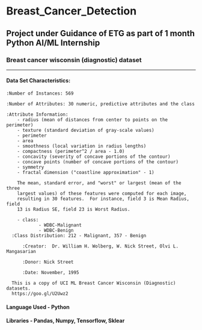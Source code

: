 # Breast_Cancer_Detection
## Project under Guidance of ETG as part of 1 month Python AI/ML Internship

### Breast cancer wisconsin (diagnostic) dataset
--------------------------------------------

#### **Data Set Characteristics:**

    :Number of Instances: 569

    :Number of Attributes: 30 numeric, predictive attributes and the class

    :Attribute Information:
        - radius (mean of distances from center to points on the perimeter)
        - texture (standard deviation of gray-scale values)
        - perimeter
        - area
        - smoothness (local variation in radius lengths)
        - compactness (perimeter^2 / area - 1.0)
        - concavity (severity of concave portions of the contour)
        - concave points (number of concave portions of the contour)
        - symmetry 
        - fractal dimension ("coastline approximation" - 1)

        The mean, standard error, and "worst" or largest (mean of the three
        largest values) of these features were computed for each image,
        resulting in 30 features.  For instance, field 3 is Mean Radius, field
        13 is Radius SE, field 23 is Worst Radius.

        - class:
                - WDBC-Malignant
                - WDBC-Benign
      :Class Distribution: 212 - Malignant, 357 - Benign

          :Creator:  Dr. William H. Wolberg, W. Nick Street, Olvi L. Mangasarian

          :Donor: Nick Street

          :Date: November, 1995

      This is a copy of UCI ML Breast Cancer Wisconsin (Diagnostic) datasets.
      https://goo.gl/U2Uwz2
 
 
#### Language Used - Python
#### Libraries - Pandas, Numpy, Tensorflow, Sklear
